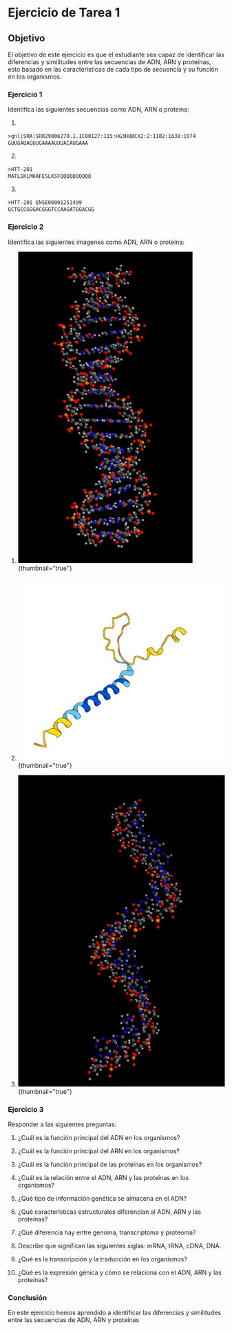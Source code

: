 # Ejercicio de Tarea 1

## Objetivo

El objetivo de este ejercicio es que el estudiante sea capaz de identificar las diferencias y similitudes entre las secuencias de ADN, ARN y proteínas, esto basado en las características de cada tipo de secuencia y su función en los organismos.

### Ejercicio 1

Identifica las siguientes secuencias como ADN, ARN o proteína:


1.
```
>gnl|SRA|SRR29006270.1.1C00127:115:HG3HUBCX2:2:1102:1638:1974
GUUGAUAGUUGAAAAUUUACAUGAAA
```
2.
```
>HTT-201
MATLEKLMKAFESLKSFQQQQQQQQQQ
```
3.
```
>HTT-201 ENSE00001251499
GCTGCCGGGACGGGTCCAAGATGGACGG
```

### Ejercicio 2

Identifica las siguientes imágenes como ADN, ARN o proteína:

1. 
   ![DNA](../images/tarea/tarea1/dna.png){thumbnail="true"}

2.
    ![Proteina](../images/tarea/tarea1/prote.png){thumbnail="true"}

3.
    ![RNA](../images/tarea/tarea1/rna.png){thumbnail="true"}

### Ejercicio 3

Responder a las siguientes preguntas:

1. ¿Cuál es la función principal del ADN en los organismos?

2. ¿Cuál es la función principal del ARN en los organismos?

3. ¿Cuál es la función principal de las proteínas en los organismos?

4. ¿Cuál es la relación entre el ADN, ARN y las proteínas en los organismos?

5. ¿Qué tipo de información genética se almacena en el ADN?

6. ¿Qué características estructurales diferencian al ADN, ARN y las proteínas?

7. ¿Qué diferencia hay entre genoma, transcriptoma y proteoma?

8. Describe que significan las siguientes siglas: mRNA, tRNA, cDNA, DNA.

9. ¿Qué es la transcripción y la traducción en los organismos?

10. ¿Qué es la expresión génica y cómo se relaciona con el ADN, ARN y las proteínas?

### Conclusión

En este ejercicio hemos aprendido a identificar las diferencias y similitudes entre las secuencias de ADN, ARN y proteínas